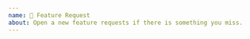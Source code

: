 ```yaml
---
name: 🚀 Feature Request
about: Open a new feature requests if there is something you miss.
---
```



